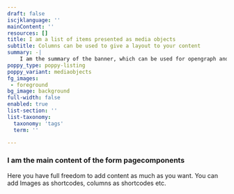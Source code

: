 ```yaml
---
draft: false
iscjklanguage: ''
mainContent: ''
resources: []
title: I am a list of items presented as media objects
subtitle: Columns can be used to give a layout to your content
summary: -|
    I am the summary of the banner, which can be used for opengraph and SEO descriptions
poppy_type: poppy-listing
poppy_variant: mediaobjects
fg_images:
 - foreground
bg_image: background
full-width: false
enabled: true
list-section: ''
list-taxonomy:
  taxonomy: 'tags'
  term: ''

---
```

### I am the main content of the form pagecomponents

Here you have full freedom to add content as much as you want.
You can add  Images as shortcodes, columns as shortcodes etc.
